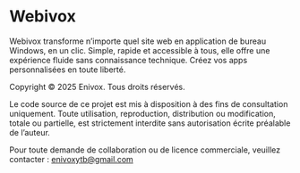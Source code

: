 # Webivox
Webivox transforme n’importe quel site web en application de bureau Windows, en un clic. Simple, rapide et accessible à tous, elle offre une expérience fluide sans connaissance technique. Créez vos apps personnalisées en toute liberté.

Copyright © 2025 Enivox. Tous droits réservés.

Le code source de ce projet est mis à disposition à des fins de consultation uniquement. 
Toute utilisation, reproduction, distribution ou modification, totale ou partielle, est strictement interdite sans autorisation écrite préalable de l’auteur.

Pour toute demande de collaboration ou de licence commerciale, veuillez contacter : enivoxytb@gmail.com
